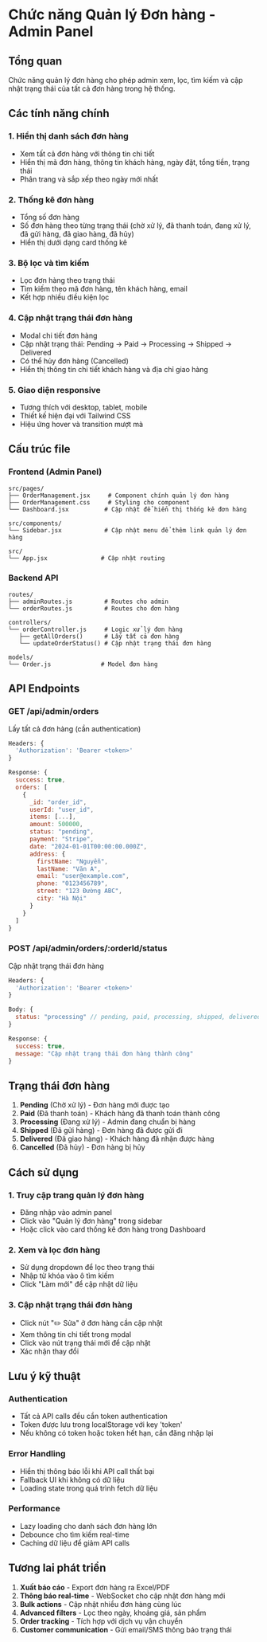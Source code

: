 # Chức năng Quản lý Đơn hàng - Admin Panel

## Tổng quan
Chức năng quản lý đơn hàng cho phép admin xem, lọc, tìm kiếm và cập nhật trạng thái của tất cả đơn hàng trong hệ thống.

## Các tính năng chính

### 1. Hiển thị danh sách đơn hàng
- Xem tất cả đơn hàng với thông tin chi tiết
- Hiển thị mã đơn hàng, thông tin khách hàng, ngày đặt, tổng tiền, trạng thái
- Phân trang và sắp xếp theo ngày mới nhất

### 2. Thống kê đơn hàng
- Tổng số đơn hàng
- Số đơn hàng theo từng trạng thái (chờ xử lý, đã thanh toán, đang xử lý, đã gửi hàng, đã giao hàng, đã hủy)
- Hiển thị dưới dạng card thống kê

### 3. Bộ lọc và tìm kiếm
- Lọc đơn hàng theo trạng thái
- Tìm kiếm theo mã đơn hàng, tên khách hàng, email
- Kết hợp nhiều điều kiện lọc

### 4. Cập nhật trạng thái đơn hàng
- Modal chi tiết đơn hàng
- Cập nhật trạng thái: Pending → Paid → Processing → Shipped → Delivered
- Có thể hủy đơn hàng (Cancelled)
- Hiển thị thông tin chi tiết khách hàng và địa chỉ giao hàng

### 5. Giao diện responsive
- Tương thích với desktop, tablet, mobile
- Thiết kế hiện đại với Tailwind CSS
- Hiệu ứng hover và transition mượt mà

## Cấu trúc file

### Frontend (Admin Panel)
```
src/pages/
├── OrderManagement.jsx     # Component chính quản lý đơn hàng
├── OrderManagement.css     # Styling cho component
└── Dashboard.jsx          # Cập nhật để hiển thị thống kê đơn hàng

src/components/
└── Sidebar.jsx            # Cập nhật menu để thêm link quản lý đơn hàng

src/
└── App.jsx               # Cập nhật routing
```

### Backend API
```
routes/
├── adminRoutes.js         # Routes cho admin
└── orderRoutes.js         # Routes cho đơn hàng

controllers/
└── orderController.js     # Logic xử lý đơn hàng
   ├── getAllOrders()      # Lấy tất cả đơn hàng
   └── updateOrderStatus() # Cập nhật trạng thái đơn hàng

models/
└── Order.js              # Model đơn hàng
```

## API Endpoints

### GET /api/admin/orders
Lấy tất cả đơn hàng (cần authentication)
```javascript
Headers: {
  'Authorization': 'Bearer <token>'
}

Response: {
  success: true,
  orders: [
    {
      _id: "order_id",
      userId: "user_id", 
      items: [...],
      amount: 500000,
      status: "pending",
      payment: "Stripe",
      date: "2024-01-01T00:00:00.000Z",
      address: {
        firstName: "Nguyễn",
        lastName: "Văn A",
        email: "user@example.com",
        phone: "0123456789",
        street: "123 Đường ABC",
        city: "Hà Nội"
      }
    }
  ]
}
```

### POST /api/admin/orders/:orderId/status
Cập nhật trạng thái đơn hàng
```javascript
Headers: {
  'Authorization': 'Bearer <token>'
}

Body: {
  status: "processing" // pending, paid, processing, shipped, delivered, cancelled
}

Response: {
  success: true,
  message: "Cập nhật trạng thái đơn hàng thành công"
}
```

## Trạng thái đơn hàng

1. **Pending** (Chờ xử lý) - Đơn hàng mới được tạo
2. **Paid** (Đã thanh toán) - Khách hàng đã thanh toán thành công
3. **Processing** (Đang xử lý) - Admin đang chuẩn bị hàng
4. **Shipped** (Đã gửi hàng) - Đơn hàng đã được gửi đi
5. **Delivered** (Đã giao hàng) - Khách hàng đã nhận được hàng
6. **Cancelled** (Đã hủy) - Đơn hàng bị hủy

## Cách sử dụng

### 1. Truy cập trang quản lý đơn hàng
- Đăng nhập vào admin panel
- Click vào "Quản lý đơn hàng" trong sidebar
- Hoặc click vào card thống kê đơn hàng trong Dashboard

### 2. Xem và lọc đơn hàng
- Sử dụng dropdown để lọc theo trạng thái
- Nhập từ khóa vào ô tìm kiếm
- Click "Làm mới" để cập nhật dữ liệu

### 3. Cập nhật trạng thái đơn hàng
- Click nút "✏️ Sửa" ở đơn hàng cần cập nhật
- Xem thông tin chi tiết trong modal
- Click vào nút trạng thái mới để cập nhật
- Xác nhận thay đổi

## Lưu ý kỹ thuật

### Authentication
- Tất cả API calls đều cần token authentication
- Token được lưu trong localStorage với key 'token'
- Nếu không có token hoặc token hết hạn, cần đăng nhập lại

### Error Handling
- Hiển thị thông báo lỗi khi API call thất bại
- Fallback UI khi không có dữ liệu
- Loading state trong quá trình fetch dữ liệu

### Performance
- Lazy loading cho danh sách đơn hàng lớn
- Debounce cho tìm kiếm real-time
- Caching dữ liệu để giảm API calls

## Tương lai phát triển

1. **Xuất báo cáo** - Export đơn hàng ra Excel/PDF
2. **Thông báo real-time** - WebSocket cho cập nhật đơn hàng mới
3. **Bulk actions** - Cập nhật nhiều đơn hàng cùng lúc
4. **Advanced filters** - Lọc theo ngày, khoảng giá, sản phẩm
5. **Order tracking** - Tích hợp với dịch vụ vận chuyển
6. **Customer communication** - Gửi email/SMS thông báo trạng thái
